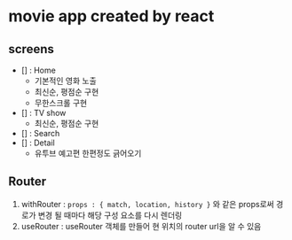 # movie app created by react

## screens
- [] : Home
    - 기본적인 영화 노출
    - 최신순, 평점순 구현
    - 무한스크롤 구현
- [] : TV show
    - 최신순, 평점순 구현
- [] : Search
- [] : Detail
    - 유투브 예고편 한편정도 긁어오기
    
    
## Router
1. withRouter : `props : { match, location, history }` 와 같은 props로써
 경로가 변경 될 때마다 해당 구성 요소를 다시 렌더링
2. useRouter : useRouter 객체를 만들어 현 위치의 router url을 알 수 있음 